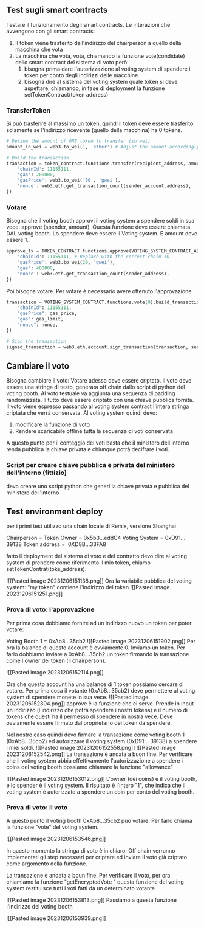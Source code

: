 ## Test sugli smart contracts
Testare il funzionamento degli smart contracts.
Le interazioni che avvengono con gli smart contracts:

1. Il token viene trasferito dall'indirizzo del chairperson a quello della macchina che vota
2. La macchina che vota, vota, chiamando la funzione vote(condidate) dello smart contract del sistema di voto però:
	1. bisogna prima dare l'autorizzazione al voting system di spendere i token per conto degli indirizzi delle macchine
	2. bisogna dire al sistema del voting system quale token si deve aspettare, chiamando, in fase di deployment la funzione setTokenContract(token address)

### TransferToken
Si può trasferire al massimo un token, quindi il token deve essere trasferito solamente se l'indirizzo ricevente (quello della macchina) ha 0 tokens.

```python
# Define the amount of ONE token to transfer (in wei)
amount_in_wei = web3.to_wei(1, 'ether') # Adjust the amount accordingly

# Build the transaction
transaction = token_contract.functions.transfer(recipient_address, amount_in_wei).build_transaction({
	'chainId': 11155111, 
	'gas': 200000, 
	'gasPrice': web3.to_wei('50', 'gwei'), 
	'nonce': web3.eth.get_transaction_count(sender_account.address),
})
```

### Votare
Bisogna che il voting booth approvi il voting system a spendere soldi in sua vece.
approve (spender, amount).
Questa funzione deve essere chiamata DAL voting booth. Lo spendere deve essere il Voting system. E amount deve essere 1.

```python
approve_tx = TOKEN_CONTRACT.functions.approve(VOTING_SYSTEM_CONTRACT_ADDRESS, 1).build_transaction({
	'chainId': 11155111, # Replace with the correct chain ID
	'gasPrice': web3.to_wei(20, 'gwei'),
	'gas': 400000,
	'nonce': web3.eth.get_transaction_count(sender_address),
})
```

Poi bisogna votare. Per votare è necessario avere ottenuto l'approvazione.

```python
transaction = VOTING_SYSTEM_CONTRACT.functions.vote(0).build_transaction({
	"chainId": 11155111,
	"gasPrice": gas_price,
	"gas": gas_limit,
	"nonce": nonce,
})

# Sign the transaction
signed_transaction = web3.eth.account.sign_transaction(transaction, sender_private_key)
```

## Cambiare il voto
Bisogna cambiare il voto:
Votare adesso deve essere criptato. Il voto deve essere una stringa di testo, generata off chain dallo script di python del voting booth. Al voto testuale va aggiunta una sequenza di padding randomizzata. Il tutto deve essere criptato con una chiave pubblica fornita. Il voto viene espresso passando al voting system contract l'intera stringa criptata che verrà conservata. Al voting system quindi devo:
1. modificare la funzione di voto
2. Rendere scaricabile offline tutta la sequenza di voti conservata

A questo punto per il conteggio dei voti basta che il ministero dell'interno renda pubblica la chiave privata e chiunque potrà decifrare i voti.

### Script per creare chiave pubblica e privata del ministero dell'interno (fittizio)
devo creare uno script python che generi la chiave privata e pubblica del ministero dell'interno


## Test environment deploy
per i primi test utilizzo una chain locale di Remix, versione Shanghai

Chairperson = Token Owner = 0x5b3...eddC4
Voting System = 0xD91... 39138
Token address =  0XD8B...33FA8

fatto il deployment del sistema di voto e del contratto devo dire al voting system di prendere come riferimento il mio token, chiamo setTokenContrat(toke_address).

![[Pasted image 20231206151138.png]]
Ora la variabile pubblica del voting system: "my token" contiene l'indirizzo del token
![[Pasted image 20231206151251.png]]

### Prova di voto: l'approvazione
Per prima cosa dobbiamo fornire ad un indirizzo nuovo un token per poter votare:

Voting Booth 1 = 0xAb8...35cb2
![[Pasted image 20231206151902.png]]
Per ora la balance di questo account è ovviamente 0.
Inviamo un token.
Per farlo dobbiamo inviare a 0xAb8...35cb2 un token firmando la transazione come l'owner dei token (il chairperson).

![[Pasted image 20231206152114.png]]

Ora che questo account ha una balance di 1 token possiamo cercare di votare.
Per prima cosa il votante (0xAb8...35cb2) deve permettere al voting system di spendere monete in sua vece.
![[Pasted image 20231206152304.png]]
approve è la funzione che ci serve. Prende in input un indirizzo (l'indirizzo che potrà spendere i nostri tokens) e il numero di tokens che questi ha il permesso di spendere in nostra vece.
Deve ovviamente essere firmato dal proprietario dei token da spendere.

Nel nostro caso quindi devo firmare la transazione come voting booth 1 (0xAb8...35cb2) ed autorizzare il voting system (0xD91... 39138) a spendere i miei soldi.
![[Pasted image 20231206152558.png]]
![[Pasted image 20231206152542.png]]
La transazione è andata a buon fine.
Per verificare che il voting system abbia effettivamente l'autorizzazione a spendere i coins del voting booth possiamo chiamare la funzione "allowance"

![[Pasted image 20231206153012.png]]
L'owner (dei coins) è il voting booth, e lo spender è il voting system.
Il risultato è l'intero "1", che indica che il voting system è autorizzato a spendere un coin per conto del voting booth.

### Prova di voto: il voto
A questo punto il voting booth 0xAb8...35cb2 può votare. 
Per farlo chiama la funzione "vote" del voting system.

![[Pasted image 20231206153546.png]]

In questo momento la stringa di voto è in chiaro. Off chain verranno implementati gli step necessari per criptare ed inviare il voto già criptato come argomento della funzione.

La transazione è andata a boun fine.
Per verificare il voto, per ora chiamiamo la funzione "getEncryptedVote " questa funzione del voting system restituisce tutti i voti fatti da un determinato votante

![[Pasted image 20231206153813.png]]
Passiamo a questa funzione l'indirizzo del voting booth

![[Pasted image 20231206153939.png]]
